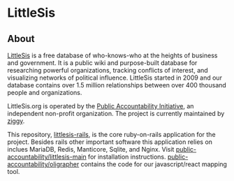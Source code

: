 # LittleSis

## About

[LittleSis](https://littlesis.org) is a free database of who-knows-who at the heights of business and government. It is a public wiki and purpose-built database for researching powerful organizations, tracking conflicts of interest, and visualizing networks of political influence. LittleSis started in 2009 and our database contains over 1.5 million relationships between over 400 thousand people and organizations.

LittleSis.org is operated by the [Public Accountability Initiative](https://public-accountability.org), an independent non-profit organization. The project is currently maintained by [ziggy](mailto:ziggy@littlesis.org).

This repository, [littlesis-rails](https://github.com/public-accountability/littlesis-rails), is the core ruby-on-rails application for the project. Besides rails other important software this application relies on inclues MariaDB, Redis, Manticore, Sqlite, and Nginx. Visit [public-accountability/littlesis-main](https://github.com/public-accountability/littlesis-main) for installation instructions. [public-accountability/oligrapher](https://github.com/public-accountability/oligrapher) contains the code for our javascript/react mapping tool.
